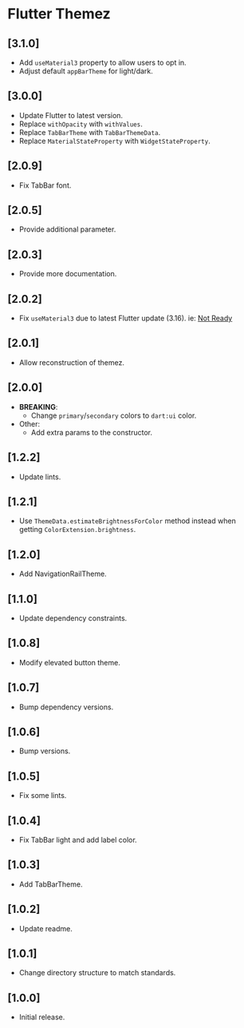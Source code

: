 # Flutter Themez

## [3.1.0]

- Add `useMaterial3` property to allow users to opt in.
- Adjust default `appBarTheme` for light/dark.

## [3.0.0]

- Update Flutter to latest version.
- Replace `withOpacity` with `withValues`.
- Replace `TabBarTheme` with `TabBarThemeData`.
- Replace `MaterialStateProperty` with `WidgetStateProperty`.

## [2.0.9]

- Fix TabBar font.

## [2.0.5]

- Provide additional parameter.

## [2.0.3]

- Provide more documentation.

## [2.0.2]

- Fix `useMaterial3` due to latest Flutter update (3.16). ie: [Not Ready](https://i.imgflip.com/38gn2a.jpg)

## [2.0.1]

- Allow reconstruction of themez.

## [2.0.0]

- **BREAKING**:
  - Change `primary`/`secondary` colors to `dart:ui` color.
- Other:
  - Add extra params to the constructor.

## [1.2.2]

- Update lints.

## [1.2.1]

- Use `ThemeData.estimateBrightnessForColor` method instead when getting `ColorExtension.brightness`.

## [1.2.0]

- Add NavigationRailTheme.

## [1.1.0]

- Update dependency constraints.

## [1.0.8]

- Modify elevated button theme.

## [1.0.7]

- Bump dependency versions.

## [1.0.6]

- Bump versions.

## [1.0.5]

- Fix some lints.

## [1.0.4]

- Fix TabBar light and add label color.

## [1.0.3]

- Add TabBarTheme.

## [1.0.2]

- Update readme.

## [1.0.1]

- Change directory structure to match standards.

## [1.0.0]

- Initial release.

